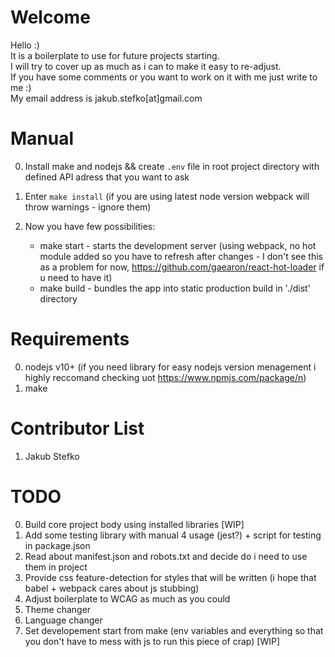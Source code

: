 # Welcome

Hello :)  
It is a boilerplate to use for future projects starting.  
I will try to cover up as much as i can to make it easy to re-adjust.  
If you have some comments or you want to work on it with me just write to me :)  
My email address is jakub.stefko[at]gmail.com  

# Manual

0. Install make and nodejs && create `.env` file in root project directory with defined API adress that you want to ask
1. Enter `make install` (if you are using latest node version webpack will throw warnings - ignore them)
2. Now you have few possibilities:

   - make start - starts the development server (using webpack, no hot module added so you have to refresh after changes - I don't see this as a problem for now, https://github.com/gaearon/react-hot-loader if u need to have it)
   - make build - bundles the app into static production build in './dist' directory

# Requirements

0. nodejs v10+ (if you need library for easy nodejs version menagement i highly reccomand checking uot https://www.npmjs.com/package/n)
1. make

# Contributor List

1. Jakub Stefko

# TODO

0. Build core project body using installed libraries [WIP]
1. Add some testing library with manual 4 usage (jest?) + script for testing in package.json 
2. Read about manifest.json and robots.txt and decide do i need to use them in project
3. Provide css feature-detection for styles that will be written (i hope that babel + webpack cares about js stubbing)
4. Adjust boilerplate to WCAG as much as you could
5. Theme changer
6. Language changer
7. Set developement start from make (env variables and everything so that you don't have to mess with js to run this piece of crap) [WIP]
